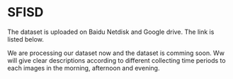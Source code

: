 # SFISD

The dataset is uploaded on Baidu Netdisk and Google drive. The link is listed below.


We are processing our dataset now and the dataset is comming soon. Ww will give clear descriptions according to different collecting time periods to each images in the morning, afternoon and evening. 
